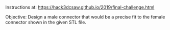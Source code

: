Instructions at:
https://hack3dcsaw.github.io/2019/final-challenge.html

Objective: Design a male connector that would be a precise fit to the female connector shown in the given STL file.
